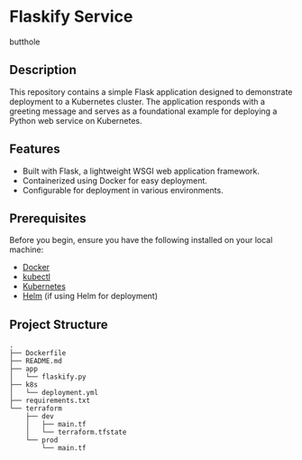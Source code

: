 # Flaskify Service
butthole
## Description

This repository contains a simple Flask application designed to demonstrate deployment to a Kubernetes cluster. The application responds with a greeting message and serves as a foundational example for deploying a Python web service on Kubernetes.

## Features

- Built with Flask, a lightweight WSGI web application framework.
- Containerized using Docker for easy deployment.
- Configurable for deployment in various environments.

## Prerequisites

Before you begin, ensure you have the following installed on your local machine:

- [Docker](https://www.docker.com/get-started)
- [kubectl](https://kubernetes.io/docs/tasks/tools/install-kubectl/)
- [Kubernetes](https://kubernetes.io/docs/setup/)
- [Helm](https://helm.sh/docs/intro/install/) (if using Helm for deployment)

## Project Structure
```
.
├── Dockerfile
├── README.md
├── app
│   └── flaskify.py
├── k8s
│   └── deployment.yml
├── requirements.txt
└── terraform
    ├── dev
    │   ├── main.tf
    │   └── terraform.tfstate
    └── prod
        └── main.tf